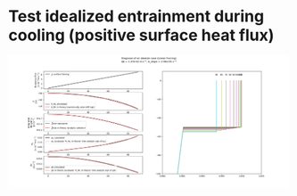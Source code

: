 # Test idealized entrainment during cooling (positive surface heat flux)
![](./saved_img/MLMML_test_we.png)
